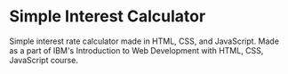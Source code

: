 # Simple Interest Calculator

Simple interest rate calculator made in HTML, CSS, and JavaScript. Made as a part of IBM's Introduction to Web Development with HTML, CSS, JavaScript course. 
